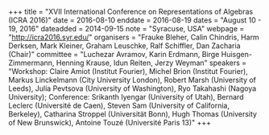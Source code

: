 +++
title = "XVII International Conference on Representations of Algebras (ICRA 2016)"
date = 2016-08-10
enddate = 2016-08-19
dates = "August 10 - 19, 2016"
dateadded = 2014-09-15
note = "Syracuse, USA"
webpage = "http://icra2016.syr.edu/"
organisers = "Frauke Bleher, Calin Chindris, Harm Derksen, Mark Kleiner, Graham Leuschke, Ralf Schiffler, Dan Zacharia (Chair)"
committee = "Luchezar Avramov, Karin Erdmann, Birge Huisgen-Zimmermann, Henning Krause, Idun Reiten, Jerzy Weyman"
speakers = "Workshop: Claire Amiot (Institut Fourier), Michel Brion (Institut Fourier), Markus Linckelmann (City University London), Robert Marsh (University of Leeds), Julia Pevtsova (University of Washington), Ryo Takahashi (Nagoya University); Conference: Srikanth Iyengar (University of Utah), Bernard Leclerc (Université de Caen), Steven Sam (University of California, Berkeley), Catharina Stroppel (Universität Bonn), Hugh Thomas (University of New Brunswick), Antoine Touzé (Université Paris 13)"
+++

